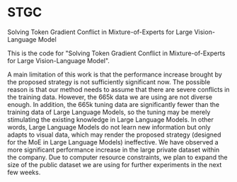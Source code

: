 # STGC
Solving Token Gradient Conflict in Mixture-of-Experts for Large Vision-Language Model

This is the code for "Solving Token Gradient Conflict in Mixture-of-Experts for Large Vision-Language Model".

A main limitation of this work is that the performance increase brought by the proposed strategy is not sufficiently significant now. The possible reason is that our method needs to assume that there are severe conflicts in the training data. However, the 665k data we are using are not diverse enough. In addition, the 665k tuning data are significantly fewer than the training data of Large Language Models, so the tuning may be merely stimulating the existing knowledge in Large Language Models. In other words, Large Language Models do not learn new information but only adapts to visual data, which may render the proposed strategy (designed for the MoE in Large Language Models) ineffective. We have observed a more significant performance increase in the large private dataset within the company. Due to computer resource constraints, we plan to expand the size of the public dataset we are using for further experiments in the next few weeks.
